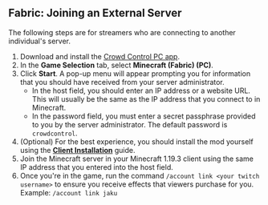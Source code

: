 ## Fabric: Joining an External Server

The following steps are for streamers who are connecting to another individual's server.

1. Download and install the [Crowd Control PC app](https://crowdcontrol.live/setup).
2. In the **Game Selection** tab, select **Minecraft (Fabric) (PC)**.
3. Click **Start**. A pop-up menu will appear prompting you for information that you should have
   received from your server administrator.
    - In the host field, you should enter an IP address or a website URL. This will usually be the
      same as the IP address that you connect to in Minecraft.
    - In the password field, you must enter a secret passphrase provided to you by the server
      administrator. The default password is `crowdcontrol`.
4. (Optional) For the best experience, you should install the mod yourself using the
   [**Client Installation**](fabric_1.19_client_installation.md) guide.
5. Join the Minecraft server in your Minecraft 1.19.3 client using the same IP address that you
   entered into the host field.
6. Once you're in the game, run the command `/account link <your twitch username>` to ensure you
   receive effects that viewers purchase for you. Example: `/account link jaku`
